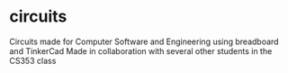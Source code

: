 # circuits
Circuits made for Computer Software and Engineering using breadboard and TinkerCad
Made in collaboration with several other students in the CS353 class
